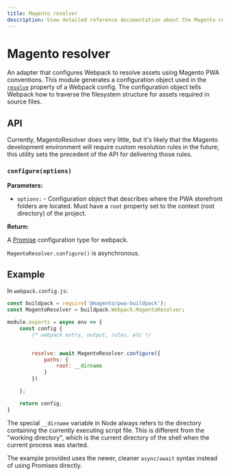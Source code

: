 ```yaml
---
title: Magento resolver
description: View detailed reference documentation about the Magento resolver webpack plugin in the PWA Studio framework.
---
```


# Magento resolver

An adapter that configures Webpack to resolve assets using Magento PWA conventions.
This module generates a configuration object used in the [`resolve`][] property of a Webpack config.
The configuration object tells Webpack how to traverse the filesystem structure for assets required in source files.

[`resolve`]: https://webpack.js.org/configuration/resolve/

## API

Currently, MagentoResolver does very little, but it's likely that the Magento development environment will require custom resolution rules in the future; this utility sets the precedent of the API for delivering those rules.

### `configure(options)`

**Parameters:**

- `options:` - Configuration object that describes where the PWA storefront folders are located. Must have a `root` property set to the context (root directory) of the project.

**Return:**

A [Promise][] configuration type for webpack.

[promise]: https://webpack.js.org/configuration/configuration-types/#exporting-a-promise

<InlineAlert variant="info" slots="text"/>

`MagentoResolver.configure()` is asynchronous.

## Example

In `webpack.config.js`:

```js
const buildpack = require('@magento/pwa-buildpack');
const MagentoResolver = buildpack.Webpack.MagentoResolver;

module.exports = async env => {
    const config {
        /* webpack entry, output, rules, etc */


        resolve: await MagentoResolver.configure({
            paths: {
                root: __dirname
            }
        })

    };

    return config;
}
```

The special `__dirname` variable in Node always refers to the directory containing the currently executing script file.
This is different from the "working directory", which is the current directory of the shell when the current process was started.

<InlineAlert variant="info" slots="text"/>

The example provided uses the newer, cleaner `async/await` syntax instead of using Promises directly.
